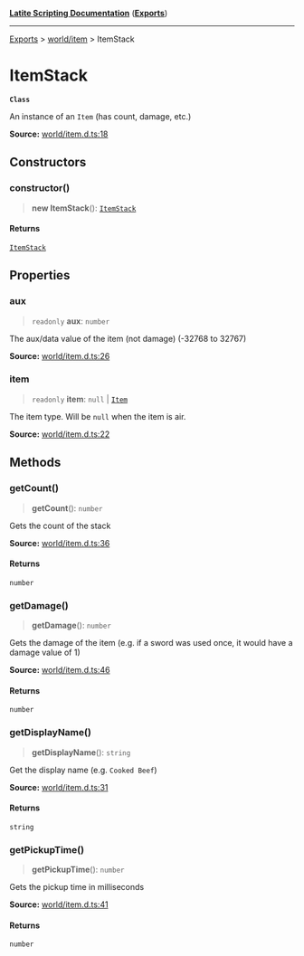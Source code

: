 [**Latite Scripting Documentation**](../../README.md) ([**Exports**](../../exports.md))

---

[Exports](../../exports.md) > [world/item](../index.md) > ItemStack

# ItemStack

**`Class`**

An instance of an `Item` (has count, damage, etc.)

**Source:** [world/item.d.ts:18](https://github.com/LatiteScripting/latitescripting.github.io/blob/03ce161/definitions/world/item.d.ts#L18)

## Constructors

### constructor()

> **new ItemStack**(): [`ItemStack`](class.ItemStack.md)

#### Returns

[`ItemStack`](class.ItemStack.md)

## Properties

### aux

> `readonly` **aux**: `number`

The aux/data value of the item (not damage) (-32768 to 32767)

**Source:** [world/item.d.ts:26](https://github.com/LatiteScripting/latitescripting.github.io/blob/03ce161/definitions/world/item.d.ts#L26)

### item

> `readonly` **item**: `null` \| [`Item`](class.Item.md)

The item type. Will be `null` when the item is air.

**Source:** [world/item.d.ts:22](https://github.com/LatiteScripting/latitescripting.github.io/blob/03ce161/definitions/world/item.d.ts#L22)

## Methods

### getCount()

> **getCount**(): `number`

Gets the count of the stack

**Source:** [world/item.d.ts:36](https://github.com/LatiteScripting/latitescripting.github.io/blob/03ce161/definitions/world/item.d.ts#L36)

#### Returns

`number`

### getDamage()

> **getDamage**(): `number`

Gets the damage of the item (e.g. if a sword was used once, it would have a damage value of 1)

**Source:** [world/item.d.ts:46](https://github.com/LatiteScripting/latitescripting.github.io/blob/03ce161/definitions/world/item.d.ts#L46)

#### Returns

`number`

### getDisplayName()

> **getDisplayName**(): `string`

Get the display name (e.g. `Cooked Beef`)

**Source:** [world/item.d.ts:31](https://github.com/LatiteScripting/latitescripting.github.io/blob/03ce161/definitions/world/item.d.ts#L31)

#### Returns

`string`

### getPickupTime()

> **getPickupTime**(): `number`

Gets the pickup time in milliseconds

**Source:** [world/item.d.ts:41](https://github.com/LatiteScripting/latitescripting.github.io/blob/03ce161/definitions/world/item.d.ts#L41)

#### Returns

`number`
